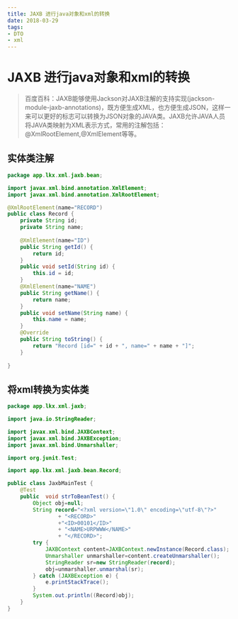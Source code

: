 ```yaml
---
title: JAXB 进行java对象和xml的转换
date: 2018-03-29
tags: 
- DTO 
- xml
---
```

# JAXB 进行java对象和xml的转换

> 百度百科：JAXB能够使用Jackson对JAXB注解的支持实现(jackson-module-jaxb-annotations)，既方便生成XML，也方便生成JSON，这样一来可以更好的标志可以转换为JSON对象的JAVA类。JAXB允许JAVA人员将JAVA类映射为XML表示方式，常用的注解包括：@XmlRootElement,@XmlElement等等。 



## 实体类注解

```java
package app.lkx.xml.jaxb.bean;

import javax.xml.bind.annotation.XmlElement;
import javax.xml.bind.annotation.XmlRootElement;

@XmlRootElement(name="RECORD")
public class Record {
	private String id;
	private String name;
	
	@XmlElement(name="ID")
	public String getId() {
		return id;
	}
	public void setId(String id) {
		this.id = id;
	}
	@XmlElement(name="NAME")
	public String getName() {
		return name;
	}
	public void setName(String name) {
		this.name = name;
	}
	@Override
	public String toString() {
		return "Record [id=" + id + ", name=" + name + "]";
	}
	
}
```

## 将xml转换为实体类

```java
package app.lkx.xml.jaxb;

import java.io.StringReader;

import javax.xml.bind.JAXBContext;
import javax.xml.bind.JAXBException;
import javax.xml.bind.Unmarshaller;

import org.junit.Test;

import app.lkx.xml.jaxb.bean.Record;

public class JaxbMainTest {
	@Test
	public  void strToBeanTest() {
		Object obj=null;
		String record="<?xml version=\"1.0\" encoding=\"utf-8\"?>"
				+ "<RECORD>"
				+"<ID>00101</ID>"
				+ "<NAME>URPWWW</NAME>"
				+ "</RECORD>";
		try {
			JAXBContext content=JAXBContext.newInstance(Record.class);
			Unmarshaller unmarshaller=content.createUnmarshaller();
			StringReader sr=new StringReader(record);
			obj=unmarshaller.unmarshal(sr);
		} catch (JAXBException e) {
			e.printStackTrace();
		}
		System.out.println((Record)obj);
	}
}

```


